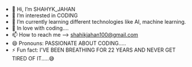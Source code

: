 - 👋 Hi, I’m SHAHYK_JAHAN 
- 👀 I’m interested in CODING
- 🌱 I’m currently learning different technologies like AI, machine learning.
- 💞️ In love with coding....
- 📫 How to reach me --> shahikjahan100@gmail.com
- 😄 Pronouns: PASSIONATE ABOUT CODING.....
- ⚡ Fun fact: I'VE BEEN BREATHING FOR 22 YEARS AND NEVER GET TIRED OF IT.....😅

